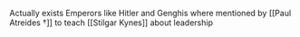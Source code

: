 Actually exists
Emperors like Hitler and Genghis where mentioned by [[Paul Atreides †]] to teach [[Stilgar Kynes]] about leadership